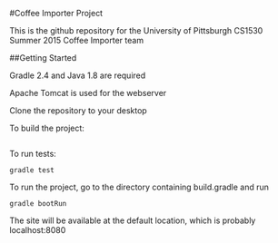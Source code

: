 #Coffee Importer Project

This is the github repository for the University of Pittsburgh CS1530 Summer 2015 Coffee Importer team 

##Getting Started

Gradle 2.4 and Java 1.8 are required

Apache Tomcat is used for the webserver

Clone the repository to your desktop

To build the project:
```gradle build
```

To run tests:
```
gradle test
```

To run the project, go to the directory containing build.gradle and run
```
gradle bootRun
```

The site will be available at the default location, which is probably localhost:8080

